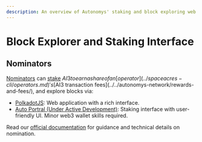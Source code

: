 ```yaml
---
description: An overview of Autonomys' staking and block exploring web app
---
```


# Block Explorer and Staking Interface

## Nominators

[Nominators](nominators.md) can [stake](../../autonomys-network/decoupled-execution/staking.md) $AI3 to earn a share of an [operator](../spaceacres-cli/operators.md)'s [$AI3 transaction fees](../../autonomys-network/rewards-and-fees/), and explore blocks via:

* [PolkadotJS](https://polkadot.js.org/apps/#/explorer): Web application with a rich interface.&#x20;
* [Auto Portral (Under Active Development)](https://github.com/autonomys/auto-portal): Staking interface with user-friendly UI. Minor web3 wallet skills required.

Read our [official documentation](http://docs.autonomys.xyz/staking/stake) for guidance and technical details on nomination.
